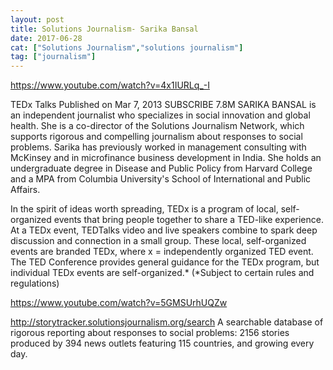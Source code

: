 ```yaml
---
layout: post
title: Solutions Journalism- Sarika Bansal
date: 2017-06-28
cat: ["Solutions Journalism","solutions journalism"]
tag: ["journalism"]
---
```


https://www.youtube.com/watch?v=4x1IURLq_-I

TEDx Talks
Published on Mar 7, 2013
SUBSCRIBE 7.8M
SARIKA BANSAL is an independent journalist who specializes in social innovation and global health. She is a co-director of the Solutions Journalism Network, which supports rigorous and compelling journalism about responses to social problems. Sarika has previously worked in management consulting with McKinsey and in microfinance business development in India. She holds an undergraduate degree in Disease and Public Policy from Harvard College and a MPA from Columbia University's School of International and Public Affairs.

In the spirit of ideas worth spreading, TEDx is a program of local, self-organized events that bring people together to share a TED-like experience. At a TEDx event, TEDTalks video and live speakers combine to spark deep discussion and connection in a small group. These local, self-organized events are branded TEDx, where x = independently organized TED event. The TED Conference provides general guidance for the TEDx program, but individual TEDx events are self-organized.* (*Subject to certain rules and regulations)

https://www.youtube.com/watch?v=5GMSUrhUQZw

http://storytracker.solutionsjournalism.org/search
A searchable database of rigorous reporting 
about responses to social problems: 2156 stories produced by 394 news outlets featuring 115 countries, and growing every day.